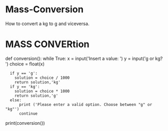 # Mass-Conversion
How to convert a kg to g and viceversa.
# MASS CONVERtion
def conversion():
    while True:
      x = input('Insert a value: ') 
      y = input('g or kg? ') 
      choice = float(x) 


   
      if y == 'g':
        solution = choice / 1000
        return solution,'kg'
      if y == 'kg':
        solution = choice * 1000
        return solution,'g'     
      else:
          print ('Please enter a valid option. Choose between "g" or "kg"')
          continue

print(conversion()) 
